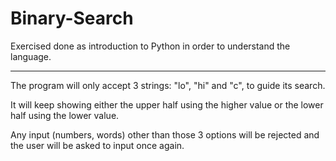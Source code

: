 # Binary-Search

Exercised done as introduction to Python in order to understand the language.
______________________________________________________________________________

The program will only accept 3 strings: "lo", "hi" and "c", to guide its search. <br/>

It will keep showing either the upper half using the higher value or the lower half using the lower value. <br/>

Any input (numbers, words) other than those 3 options will be rejected and the user will be asked to input once again.
